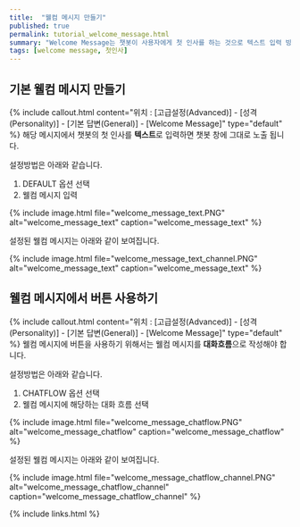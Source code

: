 ```yaml
---
title:  "웰컴 메시지 만들기"
published: true
permalink: tutorial_welcome_message.html
summary: "Welcome Message는 챗봇이 사용자에게 첫 인사를 하는 것으로 텍스트 입력 방식과 chatflow 호출 방식 두 가지로 구현할 수 있습니다."
tags: [welcome message, 첫인사]
---
```


## 기본 웰컴 메시지 만들기

 {% include callout.html content="위치 : [고급설정(Advanced)] - [성격(Personality)] - [기본 답변(General)] - [Welcome Message]" type="default" %}
해당 메시지에서 챗봇의 첫 인사를 **텍스트**로 입력하면 챗봇 창에 그대로 노출 됩니다.<br/>

설정방법은 아래와 같습니다.<br/>
 1. DEFAULT 옵션 선택
 2. 웰컴 메시지 입력

 {% include image.html file="welcome_message_text.PNG" alt="welcome_message_text" caption="welcome_message_text" %}

설정된 웰컴 메시지는 아래와 같이 보여집니다.<br/>

 {% include image.html file="welcome_message_text_channel.PNG" alt="welcome_message_text" caption="welcome_message_text" %}


## 웰컴 메시지에서 버튼 사용하기

 {% include callout.html content="위치 : [고급설정(Advanced)] - [성격(Personality)] - [기본 답변(General)] - [Welcome Message]" type="default" %}
웰컴 메시지에 버튼을 사용하기 위해서는 웰컴 메시지를 **대화흐름**으로 작성해야 합니다.<br/>

설정방법은 아래와 같습니다.<br/>
 1. CHATFLOW 옵션 선택
 2. 웰컴 메시지에 해당하는 대화 흐름 선택

 {% include image.html file="welcome_message_chatflow.PNG" alt="welcome_message_chatflow" caption="welcome_message_chatflow" %}

설정된 웰컴 메시지는 아래와 같이 보여집니다.<br/>

 {% include image.html file="welcome_message_chatflow_channel.PNG" alt="welcome_message_chatflow_channel" caption="welcome_message_chatflow_channel" %}
 
{% include links.html %}
